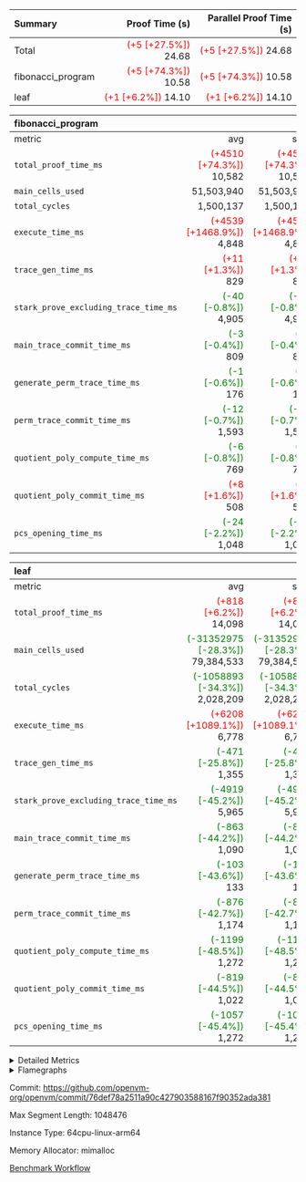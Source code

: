 | Summary | Proof Time (s) | Parallel Proof Time (s) |
|:---|---:|---:|
| Total | <span style='color: red'>(+5 [+27.5%])</span> 24.68 | <span style='color: red'>(+5 [+27.5%])</span> 24.68 |
| fibonacci_program | <span style='color: red'>(+5 [+74.3%])</span> 10.58 | <span style='color: red'>(+5 [+74.3%])</span> 10.58 |
| leaf | <span style='color: red'>(+1 [+6.2%])</span> 14.10 | <span style='color: red'>(+1 [+6.2%])</span> 14.10 |


| fibonacci_program |||||
|:---|---:|---:|---:|---:|
|metric|avg|sum|max|min|
| `total_proof_time_ms ` | <span style='color: red'>(+4510 [+74.3%])</span> 10,582 | <span style='color: red'>(+4510 [+74.3%])</span> 10,582 | <span style='color: red'>(+4510 [+74.3%])</span> 10,582 | <span style='color: red'>(+4510 [+74.3%])</span> 10,582 |
| `main_cells_used     ` |  51,503,940 |  51,503,940 |  51,503,940 |  51,503,940 |
| `total_cycles        ` |  1,500,137 |  1,500,137 |  1,500,137 |  1,500,137 |
| `execute_time_ms     ` | <span style='color: red'>(+4539 [+1468.9%])</span> 4,848 | <span style='color: red'>(+4539 [+1468.9%])</span> 4,848 | <span style='color: red'>(+4539 [+1468.9%])</span> 4,848 | <span style='color: red'>(+4539 [+1468.9%])</span> 4,848 |
| `trace_gen_time_ms   ` | <span style='color: red'>(+11 [+1.3%])</span> 829 | <span style='color: red'>(+11 [+1.3%])</span> 829 | <span style='color: red'>(+11 [+1.3%])</span> 829 | <span style='color: red'>(+11 [+1.3%])</span> 829 |
| `stark_prove_excluding_trace_time_ms` | <span style='color: green'>(-40 [-0.8%])</span> 4,905 | <span style='color: green'>(-40 [-0.8%])</span> 4,905 | <span style='color: green'>(-40 [-0.8%])</span> 4,905 | <span style='color: green'>(-40 [-0.8%])</span> 4,905 |
| `main_trace_commit_time_ms` | <span style='color: green'>(-3 [-0.4%])</span> 809 | <span style='color: green'>(-3 [-0.4%])</span> 809 | <span style='color: green'>(-3 [-0.4%])</span> 809 | <span style='color: green'>(-3 [-0.4%])</span> 809 |
| `generate_perm_trace_time_ms` | <span style='color: green'>(-1 [-0.6%])</span> 176 | <span style='color: green'>(-1 [-0.6%])</span> 176 | <span style='color: green'>(-1 [-0.6%])</span> 176 | <span style='color: green'>(-1 [-0.6%])</span> 176 |
| `perm_trace_commit_time_ms` | <span style='color: green'>(-12 [-0.7%])</span> 1,593 | <span style='color: green'>(-12 [-0.7%])</span> 1,593 | <span style='color: green'>(-12 [-0.7%])</span> 1,593 | <span style='color: green'>(-12 [-0.7%])</span> 1,593 |
| `quotient_poly_compute_time_ms` | <span style='color: green'>(-6 [-0.8%])</span> 769 | <span style='color: green'>(-6 [-0.8%])</span> 769 | <span style='color: green'>(-6 [-0.8%])</span> 769 | <span style='color: green'>(-6 [-0.8%])</span> 769 |
| `quotient_poly_commit_time_ms` | <span style='color: red'>(+8 [+1.6%])</span> 508 | <span style='color: red'>(+8 [+1.6%])</span> 508 | <span style='color: red'>(+8 [+1.6%])</span> 508 | <span style='color: red'>(+8 [+1.6%])</span> 508 |
| `pcs_opening_time_ms ` | <span style='color: green'>(-24 [-2.2%])</span> 1,048 | <span style='color: green'>(-24 [-2.2%])</span> 1,048 | <span style='color: green'>(-24 [-2.2%])</span> 1,048 | <span style='color: green'>(-24 [-2.2%])</span> 1,048 |

| leaf |||||
|:---|---:|---:|---:|---:|
|metric|avg|sum|max|min|
| `total_proof_time_ms ` | <span style='color: red'>(+818 [+6.2%])</span> 14,098 | <span style='color: red'>(+818 [+6.2%])</span> 14,098 | <span style='color: red'>(+818 [+6.2%])</span> 14,098 | <span style='color: red'>(+818 [+6.2%])</span> 14,098 |
| `main_cells_used     ` | <span style='color: green'>(-31352975 [-28.3%])</span> 79,384,533 | <span style='color: green'>(-31352975 [-28.3%])</span> 79,384,533 | <span style='color: green'>(-31352975 [-28.3%])</span> 79,384,533 | <span style='color: green'>(-31352975 [-28.3%])</span> 79,384,533 |
| `total_cycles        ` | <span style='color: green'>(-1058893 [-34.3%])</span> 2,028,209 | <span style='color: green'>(-1058893 [-34.3%])</span> 2,028,209 | <span style='color: green'>(-1058893 [-34.3%])</span> 2,028,209 | <span style='color: green'>(-1058893 [-34.3%])</span> 2,028,209 |
| `execute_time_ms     ` | <span style='color: red'>(+6208 [+1089.1%])</span> 6,778 | <span style='color: red'>(+6208 [+1089.1%])</span> 6,778 | <span style='color: red'>(+6208 [+1089.1%])</span> 6,778 | <span style='color: red'>(+6208 [+1089.1%])</span> 6,778 |
| `trace_gen_time_ms   ` | <span style='color: green'>(-471 [-25.8%])</span> 1,355 | <span style='color: green'>(-471 [-25.8%])</span> 1,355 | <span style='color: green'>(-471 [-25.8%])</span> 1,355 | <span style='color: green'>(-471 [-25.8%])</span> 1,355 |
| `stark_prove_excluding_trace_time_ms` | <span style='color: green'>(-4919 [-45.2%])</span> 5,965 | <span style='color: green'>(-4919 [-45.2%])</span> 5,965 | <span style='color: green'>(-4919 [-45.2%])</span> 5,965 | <span style='color: green'>(-4919 [-45.2%])</span> 5,965 |
| `main_trace_commit_time_ms` | <span style='color: green'>(-863 [-44.2%])</span> 1,090 | <span style='color: green'>(-863 [-44.2%])</span> 1,090 | <span style='color: green'>(-863 [-44.2%])</span> 1,090 | <span style='color: green'>(-863 [-44.2%])</span> 1,090 |
| `generate_perm_trace_time_ms` | <span style='color: green'>(-103 [-43.6%])</span> 133 | <span style='color: green'>(-103 [-43.6%])</span> 133 | <span style='color: green'>(-103 [-43.6%])</span> 133 | <span style='color: green'>(-103 [-43.6%])</span> 133 |
| `perm_trace_commit_time_ms` | <span style='color: green'>(-876 [-42.7%])</span> 1,174 | <span style='color: green'>(-876 [-42.7%])</span> 1,174 | <span style='color: green'>(-876 [-42.7%])</span> 1,174 | <span style='color: green'>(-876 [-42.7%])</span> 1,174 |
| `quotient_poly_compute_time_ms` | <span style='color: green'>(-1199 [-48.5%])</span> 1,272 | <span style='color: green'>(-1199 [-48.5%])</span> 1,272 | <span style='color: green'>(-1199 [-48.5%])</span> 1,272 | <span style='color: green'>(-1199 [-48.5%])</span> 1,272 |
| `quotient_poly_commit_time_ms` | <span style='color: green'>(-819 [-44.5%])</span> 1,022 | <span style='color: green'>(-819 [-44.5%])</span> 1,022 | <span style='color: green'>(-819 [-44.5%])</span> 1,022 | <span style='color: green'>(-819 [-44.5%])</span> 1,022 |
| `pcs_opening_time_ms ` | <span style='color: green'>(-1057 [-45.4%])</span> 1,272 | <span style='color: green'>(-1057 [-45.4%])</span> 1,272 | <span style='color: green'>(-1057 [-45.4%])</span> 1,272 | <span style='color: green'>(-1057 [-45.4%])</span> 1,272 |



<details>
<summary>Detailed Metrics</summary>

| group | num_segments | keygen_time_ms | commit_exe_time_ms |
| --- | --- | --- | --- |
| fibonacci_program | 1 | 343 | 6 | 

| group | air_name | quotient_deg | interactions | constraints |
| --- | --- | --- | --- | --- |
| fibonacci_program | AccessAdapterAir<16> | 2 | 5 | 14 | 
| fibonacci_program | AccessAdapterAir<2> | 2 | 5 | 14 | 
| fibonacci_program | AccessAdapterAir<32> | 2 | 5 | 14 | 
| fibonacci_program | AccessAdapterAir<4> | 2 | 5 | 14 | 
| fibonacci_program | AccessAdapterAir<64> | 2 | 5 | 14 | 
| fibonacci_program | AccessAdapterAir<8> | 2 | 5 | 14 | 
| fibonacci_program | BitwiseOperationLookupAir<8> | 2 | 2 | 4 | 
| fibonacci_program | MemoryMerkleAir<8> | 2 | 4 | 40 | 
| fibonacci_program | PersistentBoundaryAir<8> | 2 | 3 | 6 | 
| fibonacci_program | PhantomAir | 2 | 3 | 5 | 
| fibonacci_program | Poseidon2PeripheryAir<BabyBearParameters>, 1> | 2 | 1 | 286 | 
| fibonacci_program | ProgramAir | 1 | 1 | 4 | 
| fibonacci_program | RangeTupleCheckerAir<2> | 1 | 1 | 4 | 
| fibonacci_program | VariableRangeCheckerAir | 1 | 1 | 4 | 
| fibonacci_program | VmAirWrapper<Rv32BaseAluAdapterAir, BaseAluCoreAir<4, 8> | 2 | 19 | 43 | 
| fibonacci_program | VmAirWrapper<Rv32BaseAluAdapterAir, LessThanCoreAir<4, 8> | 2 | 17 | 39 | 
| fibonacci_program | VmAirWrapper<Rv32BaseAluAdapterAir, ShiftCoreAir<4, 8> | 2 | 23 | 90 | 
| fibonacci_program | VmAirWrapper<Rv32BranchAdapterAir, BranchEqualCoreAir<4> | 2 | 11 | 25 | 
| fibonacci_program | VmAirWrapper<Rv32BranchAdapterAir, BranchLessThanCoreAir<4, 8> | 2 | 13 | 41 | 
| fibonacci_program | VmAirWrapper<Rv32CondRdWriteAdapterAir, Rv32JalLuiCoreAir> | 2 | 10 | 22 | 
| fibonacci_program | VmAirWrapper<Rv32HintStoreAdapterAir, Rv32HintStoreCoreAir> | 2 | 15 | 17 | 
| fibonacci_program | VmAirWrapper<Rv32JalrAdapterAir, Rv32JalrCoreAir> | 2 | 16 | 20 | 
| fibonacci_program | VmAirWrapper<Rv32LoadStoreAdapterAir, LoadSignExtendCoreAir<4, 8> | 2 | 18 | 33 | 
| fibonacci_program | VmAirWrapper<Rv32LoadStoreAdapterAir, LoadStoreCoreAir<4> | 2 | 17 | 38 | 
| fibonacci_program | VmAirWrapper<Rv32MultAdapterAir, DivRemCoreAir<4, 8> | 2 | 25 | 88 | 
| fibonacci_program | VmAirWrapper<Rv32MultAdapterAir, MulHCoreAir<4, 8> | 2 | 24 | 38 | 
| fibonacci_program | VmAirWrapper<Rv32MultAdapterAir, MultiplicationCoreAir<4, 8> | 2 | 19 | 26 | 
| fibonacci_program | VmAirWrapper<Rv32RdWriteAdapterAir, Rv32AuipcCoreAir> | 2 | 11 | 15 | 
| fibonacci_program | VmConnectorAir | 2 | 3 | 9 | 
| leaf | AccessAdapterAir<2> | 4 | 5 | 12 | 
| leaf | AccessAdapterAir<4> | 4 | 5 | 12 | 
| leaf | AccessAdapterAir<8> | 4 | 5 | 12 | 
| leaf | FriReducedOpeningAir | 4 | 35 | 59 | 
| leaf | NativePoseidon2Air<BabyBearParameters>, 1> | 4 | 176 | 590 | 
| leaf | PhantomAir | 4 | 3 | 4 | 
| leaf | ProgramAir | 1 | 1 | 4 | 
| leaf | VariableRangeCheckerAir | 1 | 1 | 4 | 
| leaf | VmAirWrapper<BranchNativeAdapterAir, BranchEqualCoreAir<1> | 2 | 11 | 23 | 
| leaf | VmAirWrapper<JalNativeAdapterAir, JalCoreAir> | 4 | 7 | 6 | 
| leaf | VmAirWrapper<NativeAdapterAir<2, 0>, PublicValuesCoreAir> | 4 | 11 | 23 | 
| leaf | VmAirWrapper<NativeAdapterAir<2, 1>, FieldArithmeticCoreAir> | 4 | 15 | 23 | 
| leaf | VmAirWrapper<NativeLoadStoreAdapterAir<1>, NativeLoadStoreCoreAir<1> | 4 | 15 | 20 | 
| leaf | VmAirWrapper<NativeLoadStoreAdapterAir<4>, NativeLoadStoreCoreAir<4> | 4 | 15 | 20 | 
| leaf | VmAirWrapper<NativeVectorizedAdapterAir<4>, FieldExtensionCoreAir> | 4 | 15 | 23 | 
| leaf | VmConnectorAir | 4 | 3 | 8 | 
| leaf | VolatileBoundaryAir | 4 | 4 | 16 | 

| group | air_name | dsl_ir | idx | opcode | cells_used |
| --- | --- | --- | --- | --- | --- |
| leaf | <BranchNativeAdapterAir,BranchEqualCoreAir<1>> | AssertEqE | 0 | BNE | 5,704 | 
| leaf | <BranchNativeAdapterAir,BranchEqualCoreAir<1>> | AssertEqEI | 0 | BNE | 92 | 
| leaf | <BranchNativeAdapterAir,BranchEqualCoreAir<1>> | AssertEqF | 0 | BNE | 31,832 | 
| leaf | <BranchNativeAdapterAir,BranchEqualCoreAir<1>> | AssertEqV | 0 | BNE | 24,679 | 
| leaf | <BranchNativeAdapterAir,BranchEqualCoreAir<1>> | AssertEqVI | 0 | BNE | 5,543 | 
| leaf | <BranchNativeAdapterAir,BranchEqualCoreAir<1>> | AssertNonZero | 0 | BEQ | 23 | 
| leaf | <BranchNativeAdapterAir,BranchEqualCoreAir<1>> | For | 0 | BNE | 1,412,729 | 
| leaf | <BranchNativeAdapterAir,BranchEqualCoreAir<1>> | IfEq | 0 | BNE | 3,266 | 
| leaf | <BranchNativeAdapterAir,BranchEqualCoreAir<1>> | IfEqI | 0 | BNE | 1,043,878 | 
| leaf | <BranchNativeAdapterAir,BranchEqualCoreAir<1>> | IfNe | 0 | BEQ | 3,289 | 
| leaf | <BranchNativeAdapterAir,BranchEqualCoreAir<1>> | IfNeI | 0 | BEQ | 2,323 | 
| leaf | <BranchNativeAdapterAir,BranchEqualCoreAir<1>> | ZipFor | 0 | BNE | 6,057,556 | 
| leaf | <JalNativeAdapterAir,JalCoreAir> |  | 0 | JAL | 10 | 
| leaf | <JalNativeAdapterAir,JalCoreAir> | For | 0 | JAL | 50,600 | 
| leaf | <JalNativeAdapterAir,JalCoreAir> | IfEqI | 0 | JAL | 219,080 | 
| leaf | <JalNativeAdapterAir,JalCoreAir> | IfNe | 0 | JAL | 10 | 
| leaf | <JalNativeAdapterAir,JalCoreAir> | ZipFor | 0 | JAL | 286,840 | 
| leaf | <NativeAdapterAir<2, 0>,PublicValuesCoreAir> | Publish | 0 | PUBLISH | 828 | 
| leaf | <NativeAdapterAir<2, 1>,FieldArithmeticCoreAir> |  | 0 | ADD | 30 | 
| leaf | <NativeAdapterAir<2, 1>,FieldArithmeticCoreAir> | AddEFFI | 0 | ADD | 21,120 | 
| leaf | <NativeAdapterAir<2, 1>,FieldArithmeticCoreAir> | AddEFI | 0 | ADD | 18,480 | 
| leaf | <NativeAdapterAir<2, 1>,FieldArithmeticCoreAir> | AddEI | 0 | ADD | 829,560 | 
| leaf | <NativeAdapterAir<2, 1>,FieldArithmeticCoreAir> | AddF | 0 | ADD | 39,990 | 
| leaf | <NativeAdapterAir<2, 1>,FieldArithmeticCoreAir> | AddFI | 0 | ADD | 1,298,040 | 
| leaf | <NativeAdapterAir<2, 1>,FieldArithmeticCoreAir> | AddV | 0 | ADD | 1,411,650 | 
| leaf | <NativeAdapterAir<2, 1>,FieldArithmeticCoreAir> | AddVI | 0 | ADD | 3,682,140 | 
| leaf | <NativeAdapterAir<2, 1>,FieldArithmeticCoreAir> | Alloc | 0 | ADD | 3,101,520 | 
| leaf | <NativeAdapterAir<2, 1>,FieldArithmeticCoreAir> | Alloc | 0 | MUL | 854,400 | 
| leaf | <NativeAdapterAir<2, 1>,FieldArithmeticCoreAir> | CastFV | 0 | ADD | 30 | 
| leaf | <NativeAdapterAir<2, 1>,FieldArithmeticCoreAir> | DivEIN | 0 | ADD | 6,480 | 
| leaf | <NativeAdapterAir<2, 1>,FieldArithmeticCoreAir> | DivFIN | 0 | DIV | 3,840 | 
| leaf | <NativeAdapterAir<2, 1>,FieldArithmeticCoreAir> | For | 0 | ADD | 1,842,690 | 
| leaf | <NativeAdapterAir<2, 1>,FieldArithmeticCoreAir> | ImmE | 0 | ADD | 96,240 | 
| leaf | <NativeAdapterAir<2, 1>,FieldArithmeticCoreAir> | ImmF | 0 | ADD | 253,110 | 
| leaf | <NativeAdapterAir<2, 1>,FieldArithmeticCoreAir> | ImmV | 0 | ADD | 157,920 | 
| leaf | <NativeAdapterAir<2, 1>,FieldArithmeticCoreAir> | LoadE | 0 | ADD | 282,240 | 
| leaf | <NativeAdapterAir<2, 1>,FieldArithmeticCoreAir> | LoadE | 0 | MUL | 282,240 | 
| leaf | <NativeAdapterAir<2, 1>,FieldArithmeticCoreAir> | LoadF | 0 | ADD | 345,360 | 
| leaf | <NativeAdapterAir<2, 1>,FieldArithmeticCoreAir> | LoadF | 0 | MUL | 236,490 | 
| leaf | <NativeAdapterAir<2, 1>,FieldArithmeticCoreAir> | LoadHeapPtr | 0 | ADD | 30 | 
| leaf | <NativeAdapterAir<2, 1>,FieldArithmeticCoreAir> | LoadV | 0 | ADD | 1,220,970 | 
| leaf | <NativeAdapterAir<2, 1>,FieldArithmeticCoreAir> | LoadV | 0 | MUL | 1,095,780 | 
| leaf | <NativeAdapterAir<2, 1>,FieldArithmeticCoreAir> | MulEF | 0 | MUL | 113,760 | 
| leaf | <NativeAdapterAir<2, 1>,FieldArithmeticCoreAir> | MulEFI | 0 | MUL | 15,000 | 
| leaf | <NativeAdapterAir<2, 1>,FieldArithmeticCoreAir> | MulEI | 0 | ADD | 183,120 | 
| leaf | <NativeAdapterAir<2, 1>,FieldArithmeticCoreAir> | MulF | 0 | MUL | 2,510,010 | 
| leaf | <NativeAdapterAir<2, 1>,FieldArithmeticCoreAir> | MulFI | 0 | MUL | 40,590 | 
| leaf | <NativeAdapterAir<2, 1>,FieldArithmeticCoreAir> | MulVI | 0 | MUL | 297,870 | 
| leaf | <NativeAdapterAir<2, 1>,FieldArithmeticCoreAir> | NegE | 0 | MUL | 5,160 | 
| leaf | <NativeAdapterAir<2, 1>,FieldArithmeticCoreAir> | StoreE | 0 | ADD | 231,840 | 
| leaf | <NativeAdapterAir<2, 1>,FieldArithmeticCoreAir> | StoreE | 0 | MUL | 231,840 | 
| leaf | <NativeAdapterAir<2, 1>,FieldArithmeticCoreAir> | StoreF | 0 | ADD | 33,270 | 
| leaf | <NativeAdapterAir<2, 1>,FieldArithmeticCoreAir> | StoreF | 0 | MUL | 21,960 | 
| leaf | <NativeAdapterAir<2, 1>,FieldArithmeticCoreAir> | StoreHeapPtr | 0 | ADD | 30 | 
| leaf | <NativeAdapterAir<2, 1>,FieldArithmeticCoreAir> | StoreV | 0 | ADD | 355,440 | 
| leaf | <NativeAdapterAir<2, 1>,FieldArithmeticCoreAir> | StoreV | 0 | MUL | 238,020 | 
| leaf | <NativeAdapterAir<2, 1>,FieldArithmeticCoreAir> | SubEF | 0 | ADD | 485,460 | 
| leaf | <NativeAdapterAir<2, 1>,FieldArithmeticCoreAir> | SubEF | 0 | SUB | 161,820 | 
| leaf | <NativeAdapterAir<2, 1>,FieldArithmeticCoreAir> | SubEFI | 0 | ADD | 10,320 | 
| leaf | <NativeAdapterAir<2, 1>,FieldArithmeticCoreAir> | SubEI | 0 | ADD | 12,960 | 
| leaf | <NativeAdapterAir<2, 1>,FieldArithmeticCoreAir> | SubFI | 0 | SUB | 39,990 | 
| leaf | <NativeAdapterAir<2, 1>,FieldArithmeticCoreAir> | SubV | 0 | SUB | 277,800 | 
| leaf | <NativeAdapterAir<2, 1>,FieldArithmeticCoreAir> | SubVI | 0 | SUB | 30,000 | 
| leaf | <NativeAdapterAir<2, 1>,FieldArithmeticCoreAir> | SubVIN | 0 | SUB | 25,200 | 
| leaf | <NativeAdapterAir<2, 1>,FieldArithmeticCoreAir> | UnsafeCastVF | 0 | ADD | 600 | 
| leaf | <NativeAdapterAir<2, 1>,FieldArithmeticCoreAir> | ZipFor | 0 | ADD | 8,289,870 | 
| leaf | <NativeLoadStoreAdapterAir<1>,NativeLoadStoreCoreAir<1>> | LoadF | 0 | LOADW | 556,050 | 
| leaf | <NativeLoadStoreAdapterAir<1>,NativeLoadStoreCoreAir<1>> | LoadV | 0 | LOADW | 3,737,400 | 
| leaf | <NativeLoadStoreAdapterAir<1>,NativeLoadStoreCoreAir<1>> | StoreF | 0 | STOREW | 52,100 | 
| leaf | <NativeLoadStoreAdapterAir<1>,NativeLoadStoreCoreAir<1>> | StoreHintWord | 0 | HINT_STOREW | 5,741,100 | 
| leaf | <NativeLoadStoreAdapterAir<1>,NativeLoadStoreCoreAir<1>> | StoreV | 0 | STOREW | 1,416,000 | 
| leaf | <NativeLoadStoreAdapterAir<4>,NativeLoadStoreCoreAir<4>> | LoadE | 0 | LOADW | 686,052 | 
| leaf | <NativeLoadStoreAdapterAir<4>,NativeLoadStoreCoreAir<4>> | StoreE | 0 | STOREW | 442,782 | 
| leaf | <NativeVectorizedAdapterAir<4>,FieldExtensionCoreAir> | AddE | 0 | FE4ADD | 497,320 | 
| leaf | <NativeVectorizedAdapterAir<4>,FieldExtensionCoreAir> | DivE | 0 | BBE4DIV | 248,560 | 
| leaf | <NativeVectorizedAdapterAir<4>,FieldExtensionCoreAir> | DivEIN | 0 | BBE4DIV | 2,160 | 
| leaf | <NativeVectorizedAdapterAir<4>,FieldExtensionCoreAir> | MulE | 0 | BBE4MUL | 341,400 | 
| leaf | <NativeVectorizedAdapterAir<4>,FieldExtensionCoreAir> | MulEI | 0 | BBE4MUL | 61,040 | 
| leaf | <NativeVectorizedAdapterAir<4>,FieldExtensionCoreAir> | SubE | 0 | FE4SUB | 132,240 | 
| leaf | FriReducedOpeningAir | FriReducedOpening | 0 | FRI_REDUCED_OPENING | 7,547,904 | 
| leaf | PhantomAir | CT-ExtractPublicValuesCommit | 0 | PHANTOM | 12 | 
| leaf | PhantomAir | CT-InitializePcsConst | 0 | PHANTOM | 12 | 
| leaf | PhantomAir | CT-ReadProofsFromInput | 0 | PHANTOM | 12 | 
| leaf | PhantomAir | CT-VerifyProofs | 0 | PHANTOM | 12 | 
| leaf | PhantomAir | CT-compute-reduced-opening | 0 | PHANTOM | 4,032 | 
| leaf | PhantomAir | CT-exp-reverse-bits-len | 0 | PHANTOM | 41,328 | 
| leaf | PhantomAir | CT-single-reduced-opening-eval | 0 | PHANTOM | 64,008 | 
| leaf | PhantomAir | CT-stage-c-build-rounds | 0 | PHANTOM | 12 | 
| leaf | PhantomAir | CT-stage-d-verifier-verify | 0 | PHANTOM | 12 | 
| leaf | PhantomAir | CT-stage-d-verify-pcs | 0 | PHANTOM | 12 | 
| leaf | PhantomAir | CT-stage-e-verify-constraints | 0 | PHANTOM | 12 | 
| leaf | PhantomAir | CT-verify-batch | 0 | PHANTOM | 4,032 | 
| leaf | PhantomAir | CT-verify-batch-ext | 0 | PHANTOM | 10,080 | 
| leaf | PhantomAir | CT-verify-query | 0 | PHANTOM | 504 | 
| leaf | PhantomAir | HintBitsF | 0 | PHANTOM | 258 | 
| leaf | PhantomAir | HintInputVec | 0 | PHANTOM | 139,272 | 
| leaf | VerifyBatchAir | Poseidon2CompressBabyBear | 0 | COMP_POS2 | 21,147 | 
| leaf | VerifyBatchAir | Poseidon2PermuteBabyBear | 0 | PERM_POS2 | 20,349 | 
| leaf | VerifyBatchAir | VerifyBatchExt | 0 | VERIFY_BATCH | 4,524,660 | 
| leaf | VerifyBatchAir | VerifyBatchFelt | 0 | VERIFY_BATCH | 6,502,104 | 

| group | air_name | dsl_ir | opcode | segment | cells_used |
| --- | --- | --- | --- | --- | --- |
| fibonacci_program | <Rv32BaseAluAdapterAir,BaseAluCoreAir<4, 8>> |  | ADD | 0 | 32,401,620 | 
| fibonacci_program | <Rv32BaseAluAdapterAir,BaseAluCoreAir<4, 8>> |  | AND | 0 | 72 | 
| fibonacci_program | <Rv32BaseAluAdapterAir,BaseAluCoreAir<4, 8>> |  | OR | 0 | 36 | 
| fibonacci_program | <Rv32BaseAluAdapterAir,BaseAluCoreAir<4, 8>> |  | SUB | 0 | 144 | 
| fibonacci_program | <Rv32BaseAluAdapterAir,BaseAluCoreAir<4, 8>> |  | XOR | 0 | 72 | 
| fibonacci_program | <Rv32BaseAluAdapterAir,LessThanCoreAir<4, 8>> |  | SLTU | 0 | 11,100,074 | 
| fibonacci_program | <Rv32BaseAluAdapterAir,ShiftCoreAir<4, 8>> |  | SLL | 0 | 106 | 
| fibonacci_program | <Rv32BranchAdapterAir,BranchEqualCoreAir<4>> |  | BEQ | 0 | 2,600,104 | 
| fibonacci_program | <Rv32BranchAdapterAir,BranchEqualCoreAir<4>> |  | BNE | 0 | 2,600,130 | 
| fibonacci_program | <Rv32BranchAdapterAir,BranchLessThanCoreAir<4, 8>> |  | BGEU | 0 | 96 | 
| fibonacci_program | <Rv32BranchAdapterAir,BranchLessThanCoreAir<4, 8>> |  | BLTU | 0 | 64 | 
| fibonacci_program | <Rv32CondRdWriteAdapterAir,Rv32JalLuiCoreAir> |  | JAL | 0 | 1,800,018 | 
| fibonacci_program | <Rv32CondRdWriteAdapterAir,Rv32JalLuiCoreAir> |  | LUI | 0 | 162 | 
| fibonacci_program | <Rv32HintStoreAdapterAir,Rv32HintStoreCoreAir> |  | HINT_STOREW | 0 | 78 | 
| fibonacci_program | <Rv32JalrAdapterAir,Rv32JalrCoreAir> |  | JALR | 0 | 364 | 
| fibonacci_program | <Rv32LoadStoreAdapterAir,LoadStoreCoreAir<4>> |  | LOADW | 0 | 520 | 
| fibonacci_program | <Rv32LoadStoreAdapterAir,LoadStoreCoreAir<4>> |  | STOREW | 0 | 600 | 
| fibonacci_program | <Rv32RdWriteAdapterAir,Rv32AuipcCoreAir> |  | AUIPC | 0 | 168 | 
| fibonacci_program | PhantomAir |  | PHANTOM | 0 | 12 | 

| group | air_name | idx | rows | prep_cols | perm_cols | main_cols | cells |
| --- | --- | --- | --- | --- | --- | --- | --- |
| leaf | AccessAdapterAir<2> | 0 | 262,144 |  | 16 | 11 | 7,077,888 | 
| leaf | AccessAdapterAir<4> | 0 | 131,072 |  | 16 | 13 | 3,801,088 | 
| leaf | AccessAdapterAir<8> | 0 | 512 |  | 16 | 17 | 16,896 | 
| leaf | FriReducedOpeningAir | 0 | 131,072 |  | 76 | 64 | 18,350,080 | 
| leaf | NativePoseidon2Air<BabyBearParameters>, 1> | 0 | 32,768 |  | 356 | 399 | 24,739,840 | 
| leaf | PhantomAir | 0 | 65,536 |  | 8 | 6 | 917,504 | 
| leaf | ProgramAir | 0 | 131,072 |  | 8 | 10 | 2,359,296 | 
| leaf | VariableRangeCheckerAir | 0 | 262,144 | 2 | 8 | 1 | 2,359,296 | 
| leaf | VmAirWrapper<BranchNativeAdapterAir, BranchEqualCoreAir<1> | 0 | 524,288 |  | 28 | 23 | 26,738,688 | 
| leaf | VmAirWrapper<JalNativeAdapterAir, JalCoreAir> | 0 | 65,536 |  | 12 | 10 | 1,441,792 | 
| leaf | VmAirWrapper<NativeAdapterAir<2, 0>, PublicValuesCoreAir> | 0 | 64 |  | 16 | 23 | 2,496 | 
| leaf | VmAirWrapper<NativeAdapterAir<2, 1>, FieldArithmeticCoreAir> | 0 | 1,048,576 |  | 20 | 30 | 52,428,800 | 
| leaf | VmAirWrapper<NativeLoadStoreAdapterAir<1>, NativeLoadStoreCoreAir<1> | 0 | 524,288 |  | 36 | 25 | 31,981,568 | 
| leaf | VmAirWrapper<NativeLoadStoreAdapterAir<4>, NativeLoadStoreCoreAir<4> | 0 | 65,536 |  | 36 | 34 | 4,587,520 | 
| leaf | VmAirWrapper<NativeVectorizedAdapterAir<4>, FieldExtensionCoreAir> | 0 | 32,768 |  | 20 | 40 | 1,966,080 | 
| leaf | VmConnectorAir | 0 | 2 | 1 | 8 | 4 | 24 | 
| leaf | VolatileBoundaryAir | 0 | 524,288 |  | 8 | 11 | 9,961,472 | 

| group | air_name | segment | rows | prep_cols | perm_cols | main_cols | cells |
| --- | --- | --- | --- | --- | --- | --- | --- |
| fibonacci_program | AccessAdapterAir<8> | 0 | 64 |  | 24 | 17 | 2,624 | 
| fibonacci_program | BitwiseOperationLookupAir<8> | 0 | 65,536 | 3 | 8 | 2 | 655,360 | 
| fibonacci_program | MemoryMerkleAir<8> | 0 | 512 |  | 20 | 32 | 26,624 | 
| fibonacci_program | PersistentBoundaryAir<8> | 0 | 64 |  | 12 | 20 | 2,048 | 
| fibonacci_program | PhantomAir | 0 | 2 |  | 12 | 6 | 36 | 
| fibonacci_program | Poseidon2PeripheryAir<BabyBearParameters>, 1> | 0 | 256 |  | 8 | 300 | 78,848 | 
| fibonacci_program | ProgramAir | 0 | 4,096 |  | 8 | 10 | 73,728 | 
| fibonacci_program | RangeTupleCheckerAir<2> | 0 | 524,288 | 2 | 8 | 1 | 4,718,592 | 
| fibonacci_program | VariableRangeCheckerAir | 0 | 262,144 | 2 | 8 | 1 | 2,359,296 | 
| fibonacci_program | VmAirWrapper<Rv32BaseAluAdapterAir, BaseAluCoreAir<4, 8> | 0 | 1,048,576 |  | 80 | 36 | 121,634,816 | 
| fibonacci_program | VmAirWrapper<Rv32BaseAluAdapterAir, LessThanCoreAir<4, 8> | 0 | 524,288 |  | 40 | 37 | 40,370,176 | 
| fibonacci_program | VmAirWrapper<Rv32BaseAluAdapterAir, ShiftCoreAir<4, 8> | 0 | 2 |  | 52 | 53 | 210 | 
| fibonacci_program | VmAirWrapper<Rv32BranchAdapterAir, BranchEqualCoreAir<4> | 0 | 262,144 |  | 48 | 26 | 19,398,656 | 
| fibonacci_program | VmAirWrapper<Rv32BranchAdapterAir, BranchLessThanCoreAir<4, 8> | 0 | 8 |  | 56 | 32 | 704 | 
| fibonacci_program | VmAirWrapper<Rv32CondRdWriteAdapterAir, Rv32JalLuiCoreAir> | 0 | 131,072 |  | 44 | 18 | 8,126,464 | 
| fibonacci_program | VmAirWrapper<Rv32HintStoreAdapterAir, Rv32HintStoreCoreAir> | 0 | 4 |  | 36 | 26 | 248 | 
| fibonacci_program | VmAirWrapper<Rv32JalrAdapterAir, Rv32JalrCoreAir> | 0 | 16 |  | 36 | 28 | 1,024 | 
| fibonacci_program | VmAirWrapper<Rv32LoadStoreAdapterAir, LoadStoreCoreAir<4> | 0 | 32 |  | 72 | 40 | 3,584 | 
| fibonacci_program | VmAirWrapper<Rv32RdWriteAdapterAir, Rv32AuipcCoreAir> | 0 | 16 |  | 28 | 21 | 784 | 
| fibonacci_program | VmConnectorAir | 0 | 2 | 1 | 12 | 4 | 32 | 

| group | chip_name | idx | rows_used |
| --- | --- | --- | --- |
| leaf | <BranchNativeAdapterAir,BranchEqualCoreAir<1>> | 0 | 373,518 | 
| leaf | <JalNativeAdapterAir,JalCoreAir> | 0 | 55,654 | 
| leaf | <NativeAdapterAir<2, 0>,PublicValuesCoreAir> | 0 | 36 | 
| leaf | <NativeAdapterAir<2, 1>,FieldArithmeticCoreAir> | 0 | 1,023,077 | 
| leaf | <NativeLoadStoreAdapterAir<1>,NativeLoadStoreCoreAir<1>> | 0 | 460,106 | 
| leaf | <NativeLoadStoreAdapterAir<4>,NativeLoadStoreCoreAir<4>> | 0 | 33,201 | 
| leaf | <NativeVectorizedAdapterAir<4>,FieldExtensionCoreAir> | 0 | 32,068 | 
| leaf | AccessAdapter<2> | 0 | 161,598 | 
| leaf | AccessAdapter<4> | 0 | 76,516 | 
| leaf | AccessAdapter<8> | 0 | 478 | 
| leaf | Boundary | 0 | 330,157 | 
| leaf | FriReducedOpeningAir | 0 | 117,936 | 
| leaf | PhantomAir | 0 | 43,935 | 
| leaf | ProgramChip | 0 | 75,672 | 
| leaf | VariableRangeCheckerAir | 0 | 262,144 | 
| leaf | VerifyBatchAir | 0 | 27,740 | 
| leaf | VmConnectorAir | 0 | 2 | 

| group | chip_name | segment | rows_used |
| --- | --- | --- | --- |
| fibonacci_program | <Rv32BaseAluAdapterAir,BaseAluCoreAir<4, 8>> | 0 | 900,054 | 
| fibonacci_program | <Rv32BaseAluAdapterAir,LessThanCoreAir<4, 8>> | 0 | 300,002 | 
| fibonacci_program | <Rv32BaseAluAdapterAir,ShiftCoreAir<4, 8>> | 0 | 2 | 
| fibonacci_program | <Rv32BranchAdapterAir,BranchEqualCoreAir<4>> | 0 | 200,009 | 
| fibonacci_program | <Rv32BranchAdapterAir,BranchLessThanCoreAir<4, 8>> | 0 | 5 | 
| fibonacci_program | <Rv32CondRdWriteAdapterAir,Rv32JalLuiCoreAir> | 0 | 100,010 | 
| fibonacci_program | <Rv32HintStoreAdapterAir,Rv32HintStoreCoreAir> | 0 | 3 | 
| fibonacci_program | <Rv32JalrAdapterAir,Rv32JalrCoreAir> | 0 | 13 | 
| fibonacci_program | <Rv32LoadStoreAdapterAir,LoadStoreCoreAir<4>> | 0 | 28 | 
| fibonacci_program | <Rv32RdWriteAdapterAir,Rv32AuipcCoreAir> | 0 | 9 | 
| fibonacci_program | AccessAdapter<8> | 0 | 36 | 
| fibonacci_program | Arc<BabyBearParameters>, 1> | 0 | 228 | 
| fibonacci_program | BitwiseOperationLookupAir<8> | 0 | 65,536 | 
| fibonacci_program | Boundary | 0 | 36 | 
| fibonacci_program | Merkle | 0 | 280 | 
| fibonacci_program | PhantomAir | 0 | 2 | 
| fibonacci_program | ProgramChip | 0 | 3,275 | 
| fibonacci_program | RangeTupleCheckerAir<2> | 0 | 524,288 | 
| fibonacci_program | VariableRangeCheckerAir | 0 | 262,144 | 
| fibonacci_program | VmConnectorAir | 0 | 2 | 

| group | dsl_ir | idx | opcode | frequency |
| --- | --- | --- | --- | --- |
| leaf |  | 0 | ADD | 2 | 
| leaf |  | 0 | JAL | 1 | 
| leaf | AddE | 0 | FE4ADD | 12,433 | 
| leaf | AddEFFI | 0 | ADD | 704 | 
| leaf | AddEFI | 0 | ADD | 616 | 
| leaf | AddEI | 0 | ADD | 27,652 | 
| leaf | AddF | 0 | ADD | 1,333 | 
| leaf | AddFI | 0 | ADD | 43,268 | 
| leaf | AddV | 0 | ADD | 47,055 | 
| leaf | AddVI | 0 | ADD | 122,738 | 
| leaf | Alloc | 0 | ADD | 103,384 | 
| leaf | Alloc | 0 | MUL | 28,480 | 
| leaf | AssertEqE | 0 | BNE | 248 | 
| leaf | AssertEqEI | 0 | BNE | 4 | 
| leaf | AssertEqF | 0 | BNE | 1,384 | 
| leaf | AssertEqV | 0 | BNE | 1,073 | 
| leaf | AssertEqVI | 0 | BNE | 241 | 
| leaf | AssertNonZero | 0 | BEQ | 1 | 
| leaf | CT-ExtractPublicValuesCommit | 0 | PHANTOM | 2 | 
| leaf | CT-InitializePcsConst | 0 | PHANTOM | 2 | 
| leaf | CT-ReadProofsFromInput | 0 | PHANTOM | 2 | 
| leaf | CT-VerifyProofs | 0 | PHANTOM | 2 | 
| leaf | CT-compute-reduced-opening | 0 | PHANTOM | 672 | 
| leaf | CT-exp-reverse-bits-len | 0 | PHANTOM | 6,888 | 
| leaf | CT-single-reduced-opening-eval | 0 | PHANTOM | 10,668 | 
| leaf | CT-stage-c-build-rounds | 0 | PHANTOM | 2 | 
| leaf | CT-stage-d-verifier-verify | 0 | PHANTOM | 2 | 
| leaf | CT-stage-d-verify-pcs | 0 | PHANTOM | 2 | 
| leaf | CT-stage-e-verify-constraints | 0 | PHANTOM | 2 | 
| leaf | CT-verify-batch | 0 | PHANTOM | 672 | 
| leaf | CT-verify-batch-ext | 0 | PHANTOM | 1,680 | 
| leaf | CT-verify-query | 0 | PHANTOM | 84 | 
| leaf | CastFV | 0 | ADD | 1 | 
| leaf | DivE | 0 | BBE4DIV | 6,214 | 
| leaf | DivEIN | 0 | ADD | 216 | 
| leaf | DivEIN | 0 | BBE4DIV | 54 | 
| leaf | DivFIN | 0 | DIV | 128 | 
| leaf | For | 0 | ADD | 61,423 | 
| leaf | For | 0 | BNE | 61,423 | 
| leaf | For | 0 | JAL | 5,060 | 
| leaf | FriReducedOpening | 0 | FRI_REDUCED_OPENING | 5,334 | 
| leaf | HintBitsF | 0 | PHANTOM | 43 | 
| leaf | HintInputVec | 0 | PHANTOM | 23,212 | 
| leaf | IfEq | 0 | BNE | 142 | 
| leaf | IfEqI | 0 | BNE | 45,386 | 
| leaf | IfEqI | 0 | JAL | 21,908 | 
| leaf | IfNe | 0 | BEQ | 143 | 
| leaf | IfNe | 0 | JAL | 1 | 
| leaf | IfNeI | 0 | BEQ | 101 | 
| leaf | ImmE | 0 | ADD | 3,208 | 
| leaf | ImmF | 0 | ADD | 8,437 | 
| leaf | ImmV | 0 | ADD | 5,264 | 
| leaf | LoadE | 0 | ADD | 9,408 | 
| leaf | LoadE | 0 | LOADW | 20,178 | 
| leaf | LoadE | 0 | MUL | 9,408 | 
| leaf | LoadF | 0 | ADD | 11,512 | 
| leaf | LoadF | 0 | LOADW | 22,242 | 
| leaf | LoadF | 0 | MUL | 7,883 | 
| leaf | LoadHeapPtr | 0 | ADD | 1 | 
| leaf | LoadV | 0 | ADD | 40,699 | 
| leaf | LoadV | 0 | LOADW | 149,496 | 
| leaf | LoadV | 0 | MUL | 36,526 | 
| leaf | MulE | 0 | BBE4MUL | 8,535 | 
| leaf | MulEF | 0 | MUL | 3,792 | 
| leaf | MulEFI | 0 | MUL | 500 | 
| leaf | MulEI | 0 | ADD | 6,104 | 
| leaf | MulEI | 0 | BBE4MUL | 1,526 | 
| leaf | MulF | 0 | MUL | 83,667 | 
| leaf | MulFI | 0 | MUL | 1,353 | 
| leaf | MulVI | 0 | MUL | 9,929 | 
| leaf | NegE | 0 | MUL | 172 | 
| leaf | Poseidon2CompressBabyBear | 0 | COMP_POS2 | 53 | 
| leaf | Poseidon2PermuteBabyBear | 0 | PERM_POS2 | 51 | 
| leaf | Publish | 0 | PUBLISH | 36 | 
| leaf | StoreE | 0 | ADD | 7,728 | 
| leaf | StoreE | 0 | MUL | 7,728 | 
| leaf | StoreE | 0 | STOREW | 13,023 | 
| leaf | StoreF | 0 | ADD | 1,109 | 
| leaf | StoreF | 0 | MUL | 732 | 
| leaf | StoreF | 0 | STOREW | 2,084 | 
| leaf | StoreHeapPtr | 0 | ADD | 1 | 
| leaf | StoreHintWord | 0 | HINT_STOREW | 229,644 | 
| leaf | StoreV | 0 | ADD | 11,848 | 
| leaf | StoreV | 0 | MUL | 7,934 | 
| leaf | StoreV | 0 | STOREW | 56,640 | 
| leaf | SubE | 0 | FE4SUB | 3,306 | 
| leaf | SubEF | 0 | ADD | 16,182 | 
| leaf | SubEF | 0 | SUB | 5,394 | 
| leaf | SubEFI | 0 | ADD | 344 | 
| leaf | SubEI | 0 | ADD | 432 | 
| leaf | SubFI | 0 | SUB | 1,333 | 
| leaf | SubV | 0 | SUB | 9,260 | 
| leaf | SubVI | 0 | SUB | 1,000 | 
| leaf | SubVIN | 0 | SUB | 840 | 
| leaf | UnsafeCastVF | 0 | ADD | 20 | 
| leaf | VerifyBatchExt | 0 | VERIFY_BATCH | 840 | 
| leaf | VerifyBatchFelt | 0 | VERIFY_BATCH | 336 | 
| leaf | ZipFor | 0 | ADD | 276,329 | 
| leaf | ZipFor | 0 | BNE | 263,372 | 
| leaf | ZipFor | 0 | JAL | 28,684 | 

| group | dsl_ir | opcode | segment | frequency |
| --- | --- | --- | --- | --- |
| fibonacci_program |  | ADD | 0 | 900,045 | 
| fibonacci_program |  | AND | 0 | 2 | 
| fibonacci_program |  | AUIPC | 0 | 9 | 
| fibonacci_program |  | BEQ | 0 | 100,004 | 
| fibonacci_program |  | BGEU | 0 | 3 | 
| fibonacci_program |  | BLTU | 0 | 2 | 
| fibonacci_program |  | BNE | 0 | 100,005 | 
| fibonacci_program |  | HINT_STOREW | 0 | 3 | 
| fibonacci_program |  | JAL | 0 | 100,001 | 
| fibonacci_program |  | JALR | 0 | 13 | 
| fibonacci_program |  | LOADW | 0 | 13 | 
| fibonacci_program |  | LUI | 0 | 9 | 
| fibonacci_program |  | OR | 0 | 1 | 
| fibonacci_program |  | PHANTOM | 0 | 2 | 
| fibonacci_program |  | SLL | 0 | 2 | 
| fibonacci_program |  | SLTU | 0 | 300,002 | 
| fibonacci_program |  | STOREW | 0 | 15 | 
| fibonacci_program |  | SUB | 0 | 4 | 
| fibonacci_program |  | XOR | 0 | 2 | 

| group | idx | trace_gen_time_ms | total_proof_time_ms | total_cycles | total_cells | stark_prove_excluding_trace_time_ms | quotient_poly_compute_time_ms | quotient_poly_commit_time_ms | perm_trace_commit_time_ms | pcs_opening_time_ms | main_trace_commit_time_ms | main_cells_used | generate_perm_trace_time_ms | execute_time_ms |
| --- | --- | --- | --- | --- | --- | --- | --- | --- | --- | --- | --- | --- | --- | --- |
| leaf | 0 | 1,355 | 14,098 | 2,028,209 | 188,730,328 | 5,965 | 1,272 | 1,022 | 1,174 | 1,272 | 1,090 | 79,384,533 | 133 | 6,778 | 

| group | segment | trace_gen_time_ms | total_proof_time_ms | total_cycles | total_cells | stark_prove_excluding_trace_time_ms | quotient_poly_compute_time_ms | quotient_poly_commit_time_ms | perm_trace_commit_time_ms | pcs_opening_time_ms | main_trace_commit_time_ms | main_cells_used | generate_perm_trace_time_ms | execute_time_ms |
| --- | --- | --- | --- | --- | --- | --- | --- | --- | --- | --- | --- | --- | --- | --- |
| fibonacci_program | 0 | 829 | 10,582 | 1,500,137 | 197,453,854 | 4,905 | 769 | 508 | 1,593 | 1,048 | 809 | 51,503,940 | 176 | 4,848 | 

</details>


<details>
<summary>Flamegraphs</summary>

[![](https://openvm-public-data-sandbox-us-east-1.s3.us-east-1.amazonaws.com/benchmark/github/flamegraphs/76def78a2511a90c427903588167f90352ada381/fibonacci-76def78a2511a90c427903588167f90352ada381-fibonacci_program.dsl_ir.opcode.air_name.cells_used.reverse.svg)](https://openvm-public-data-sandbox-us-east-1.s3.us-east-1.amazonaws.com/benchmark/github/flamegraphs/76def78a2511a90c427903588167f90352ada381/fibonacci-76def78a2511a90c427903588167f90352ada381-fibonacci_program.dsl_ir.opcode.air_name.cells_used.reverse.svg)
[![](https://openvm-public-data-sandbox-us-east-1.s3.us-east-1.amazonaws.com/benchmark/github/flamegraphs/76def78a2511a90c427903588167f90352ada381/fibonacci-76def78a2511a90c427903588167f90352ada381-fibonacci_program.dsl_ir.opcode.air_name.cells_used.svg)](https://openvm-public-data-sandbox-us-east-1.s3.us-east-1.amazonaws.com/benchmark/github/flamegraphs/76def78a2511a90c427903588167f90352ada381/fibonacci-76def78a2511a90c427903588167f90352ada381-fibonacci_program.dsl_ir.opcode.air_name.cells_used.svg)
[![](https://openvm-public-data-sandbox-us-east-1.s3.us-east-1.amazonaws.com/benchmark/github/flamegraphs/76def78a2511a90c427903588167f90352ada381/fibonacci-76def78a2511a90c427903588167f90352ada381-fibonacci_program.dsl_ir.opcode.frequency.reverse.svg)](https://openvm-public-data-sandbox-us-east-1.s3.us-east-1.amazonaws.com/benchmark/github/flamegraphs/76def78a2511a90c427903588167f90352ada381/fibonacci-76def78a2511a90c427903588167f90352ada381-fibonacci_program.dsl_ir.opcode.frequency.reverse.svg)
[![](https://openvm-public-data-sandbox-us-east-1.s3.us-east-1.amazonaws.com/benchmark/github/flamegraphs/76def78a2511a90c427903588167f90352ada381/fibonacci-76def78a2511a90c427903588167f90352ada381-fibonacci_program.dsl_ir.opcode.frequency.svg)](https://openvm-public-data-sandbox-us-east-1.s3.us-east-1.amazonaws.com/benchmark/github/flamegraphs/76def78a2511a90c427903588167f90352ada381/fibonacci-76def78a2511a90c427903588167f90352ada381-fibonacci_program.dsl_ir.opcode.frequency.svg)
[![](https://openvm-public-data-sandbox-us-east-1.s3.us-east-1.amazonaws.com/benchmark/github/flamegraphs/76def78a2511a90c427903588167f90352ada381/fibonacci-76def78a2511a90c427903588167f90352ada381-leaf.dsl_ir.opcode.air_name.cells_used.reverse.svg)](https://openvm-public-data-sandbox-us-east-1.s3.us-east-1.amazonaws.com/benchmark/github/flamegraphs/76def78a2511a90c427903588167f90352ada381/fibonacci-76def78a2511a90c427903588167f90352ada381-leaf.dsl_ir.opcode.air_name.cells_used.reverse.svg)
[![](https://openvm-public-data-sandbox-us-east-1.s3.us-east-1.amazonaws.com/benchmark/github/flamegraphs/76def78a2511a90c427903588167f90352ada381/fibonacci-76def78a2511a90c427903588167f90352ada381-leaf.dsl_ir.opcode.air_name.cells_used.svg)](https://openvm-public-data-sandbox-us-east-1.s3.us-east-1.amazonaws.com/benchmark/github/flamegraphs/76def78a2511a90c427903588167f90352ada381/fibonacci-76def78a2511a90c427903588167f90352ada381-leaf.dsl_ir.opcode.air_name.cells_used.svg)
[![](https://openvm-public-data-sandbox-us-east-1.s3.us-east-1.amazonaws.com/benchmark/github/flamegraphs/76def78a2511a90c427903588167f90352ada381/fibonacci-76def78a2511a90c427903588167f90352ada381-leaf.dsl_ir.opcode.frequency.reverse.svg)](https://openvm-public-data-sandbox-us-east-1.s3.us-east-1.amazonaws.com/benchmark/github/flamegraphs/76def78a2511a90c427903588167f90352ada381/fibonacci-76def78a2511a90c427903588167f90352ada381-leaf.dsl_ir.opcode.frequency.reverse.svg)
[![](https://openvm-public-data-sandbox-us-east-1.s3.us-east-1.amazonaws.com/benchmark/github/flamegraphs/76def78a2511a90c427903588167f90352ada381/fibonacci-76def78a2511a90c427903588167f90352ada381-leaf.dsl_ir.opcode.frequency.svg)](https://openvm-public-data-sandbox-us-east-1.s3.us-east-1.amazonaws.com/benchmark/github/flamegraphs/76def78a2511a90c427903588167f90352ada381/fibonacci-76def78a2511a90c427903588167f90352ada381-leaf.dsl_ir.opcode.frequency.svg)

</details>

Commit: https://github.com/openvm-org/openvm/commit/76def78a2511a90c427903588167f90352ada381

Max Segment Length: 1048476

Instance Type: 64cpu-linux-arm64

Memory Allocator: mimalloc

[Benchmark Workflow](https://github.com/openvm-org/openvm/actions/runs/12841110348)
